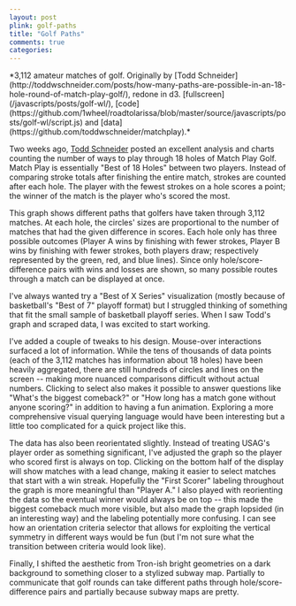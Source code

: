 ```yaml
---
layout: post
plink: golf-paths
title: "Golf Paths"
comments: true
categories: 
---
```

<link rel="stylesheet" type="text/css" href="/javascripts/posts/golf-wl/style.css">

<div id='golf-wl'></div>
*3,112 amateur matches of golf. Originally by [Todd Schneider](http://toddwschneider.com/posts/how-many-paths-are-possible-in-an-18-hole-round-of-match-play-golf/), redone in d3. [fullscreen](/javascripts/posts/golf-wl/), [code](https://github.com/1wheel/roadtolarissa/blob/master/source/javascripts/posts/golf-wl/script.js) and [data](https://github.com/toddwschneider/matchplay).*

Two weeks ago, [Todd Schneider](http://toddwschneider.com/) posted an excellent analysis and charts counting the number of ways to play through 18 holes of Match Play Golf. Match Play is essentially "Best of 18 Holes" between two players. Instead of comparing stroke totals after finishing the entire match, strokes are counted after each hole. The player with the fewest strokes on a hole scores a point; the winner of the match is the player who's scored the most.

This graph shows different paths that golfers have taken through 3,112 matches. At each hole, the circles' sizes are proportional to the number of matches that had the given difference in scores. Each hole only has three possible outcomes (Player A wins by finishing with fewer strokes, Player B wins by finishing with fewer strokes, both players draw; respectively represented by the green, red, and blue lines). Since only hole/score-difference pairs with wins and losses are shown, so many possible routes through a match can be displayed at once. 

I've always wanted try a "Best of X Series" visualization (mostly because of basketball's "Best of 7" playoff format) but I struggled thinking of something that fit the small sample of basketball playoff series. When I saw Todd's graph and scraped data, I was excited to start working.

I've added a couple of tweaks to his design. Mouse-over interactions surfaced a lot of information. While the tens of thousands of data points (each of the 3,112 matches has information about 18 holes) have been heavily aggregated, there are still hundreds of circles and lines on the screen -- making more nuanced comparisons difficult without actual numbers. Clicking to select also makes it possible to answer questions like "What's the biggest comeback?" or "How long has a match gone without anyone scoring?" in addition to having a fun animation. Exploring a more comprehensive visual querying language would have been interesting but a little too complicated for a quick project like this. 

The data has also been reorientated slightly. Instead of treating USAG's player order as something significant, I've adjusted the graph so the player who scored first is always on top. Clicking on the bottom half of the display will show matches with a lead change, making it easier to select matches that start with a win streak. Hopefully the "First Scorer" labeling throughout the graph is more meaningful than "Player A." I also played with reorienting the data so the eventual winner would always be on top -- this made the biggest comeback much more visible, but also made the graph lopsided (in an interesting way) and the labeling potentially more confusing. I can see how an orientation criteria selector that allows for exploiting the vertical symmetry in different ways would be fun (but I'm not sure what the transition between criteria would look like).

Finally, I shifted the aesthetic from Tron-ish bright geometries on a dark background to something closer to a stylized subway map. Partially to communicate that golf rounds can take different paths through hole/score-difference pairs and partially because subway maps are pretty. 



<script src="/javascripts/libs/d3.4.11.js" type="text/javascript"></script>
<script src="/javascripts/libs/lodash.js" type="text/javascript"></script>

<script src="/javascripts/posts/negBarTransition/lib.js" type="text/javascript"></script>

<script src="/javascripts/posts/golf-wl/script.js" type="text/javascript"></script>

<meta property="og:image" content="/images/thumbnails/215-teeth.png" />